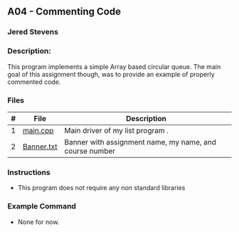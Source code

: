 ## A04 - Commenting Code
### Jered Stevens
### Description:

This program implements a simple Array based circular queue. The main goal of this assignment though, was to 
provide an example of properly commented code.

### Files

|   #   | File     | Description                      |
| :---: | -------- | -------------------------------- |
|   1   | [main.cpp](./main.cpp) | Main driver of my list program . |
|   2   | [Banner.txt](./Banner.txt) | Banner with assignment name, my name, and course number |


### Instructions

- This program does not require any non standard libraries

### Example Command

- None for now.
